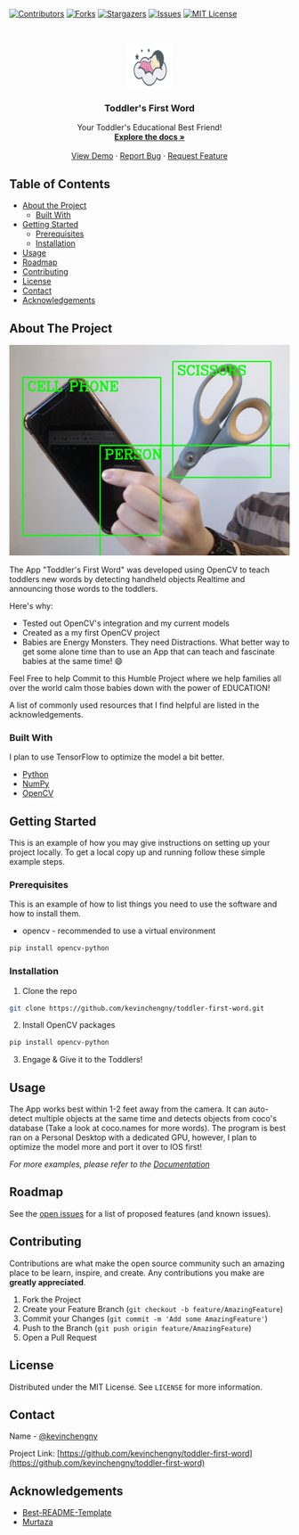 <!--
*** Thanks for checking out this README Template. If you have a suggestion that would
*** make this better, please fork the repo and create a pull request or simply open
*** an issue with the tag "enhancement".
*** Thanks again! Now go create something AMAZING! :D
-->





<!-- PROJECT SHIELDS -->
<!--
*** I'm using markdown "reference style" links for readability.
*** Reference links are enclosed in brackets [ ] instead of parentheses ( ).
*** See the bottom of this document for the declaration of the reference variables
*** for contributors-url, forks-url, etc. This is an optional, concise syntax you may use.
*** https://www.markdownguide.org/basic-syntax/#reference-style-links
-->
[![Contributors][contributors-shield]][contributors-url]
[![Forks][forks-shield]][forks-url]
[![Stargazers][stars-shield]][stars-url]
[![Issues][issues-shield]][issues-url]
[![MIT License][license-shield]][license-url]



<!-- PROJECT LOGO -->
<br />
<p align="center">
  <a href="https://github.com/kevinchengny/toddler-first-word">
    <img src="images/logo-baby.png" alt="Logo" width="80" height="80">
  </a>

  <h3 align="center">Toddler's First Word</h3>

  <p align="center">
    Your Toddler's Educational Best Friend!
    <br />
    <a href="https://github.com/kevinchengny/toddler-first-word"><strong>Explore the docs »</strong></a>
    <br />
    <br />
    <a href="https://github.com/kevinchengny/toddler-first-word">View Demo</a>
    ·
    <a href="https://github.com/kevinchengny/toddler-first-word/issues">Report Bug</a>
    ·
    <a href="https://github.com/kevinchengny/toddler-first-word/issues">Request Feature</a>
  </p>
</p>



<!-- TABLE OF CONTENTS -->
## Table of Contents

* [About the Project](#about-the-project)
  * [Built With](#built-with)
* [Getting Started](#getting-started)
  * [Prerequisites](#prerequisites)
  * [Installation](#installation)
* [Usage](#usage)
* [Roadmap](#roadmap)
* [Contributing](#contributing)
* [License](#license)
* [Contact](#contact)
* [Acknowledgements](#acknowledgements)



<!-- ABOUT THE PROJECT -->
## About The Project

[![Product Name Screen Shot][product-screenshot]](https://example.com)

The App "Toddler's First Word" was developed using OpenCV to teach toddlers new words by detecting handheld objects Realtime and announcing those words to the toddlers. 

Here's why:
* Tested out OpenCV's integration and my current models
* Created as a my first OpenCV project
* Babies are Energy Monsters. They need Distractions. What better way to get some alone time than to use an App that can teach and fascinate babies at the same time! :smile:

Feel Free to help Commit to this Humble Project where we help families all over the world calm those babies down with the power of EDUCATION!

A list of commonly used resources that I find helpful are listed in the acknowledgements.

### Built With
I plan to use TensorFlow to optimize the model a bit better.
* [Python](https://www.python.org/)
* [NumPy](https://numpy.org/)
* [OpenCV](https://opencv.org/)



<!-- GETTING STARTED -->
## Getting Started

This is an example of how you may give instructions on setting up your project locally.
To get a local copy up and running follow these simple example steps.

### Prerequisites

This is an example of how to list things you need to use the software and how to install them.
* opencv - recommended to use a virtual environment
```sh
pip install opencv-python
```

### Installation

1. Clone the repo
```sh
git clone https://github.com/kevinchengny/toddler-first-word.git
```
2. Install OpenCV packages
```sh
pip install opencv-python
```
3. Engage & Give it to the Toddlers!





<!-- USAGE EXAMPLES -->
## Usage

The App works best within 1-2 feet away from the camera. It can auto-detect multiple objects at the same time and detects objects from coco's database (Take a look at coco.names for more words). The program is best ran on a Personal Desktop with a dedicated GPU, however, I plan to optimize the model more and port it over to IOS first!

_For more examples, please refer to the [Documentation](https://opencv.org/)_



<!-- ROADMAP -->
## Roadmap

See the [open issues](https://github.com/kevinchengny/toddler-first-word/issues) for a list of proposed features (and known issues).



<!-- CONTRIBUTING -->
## Contributing

Contributions are what make the open source community such an amazing place to be learn, inspire, and create. Any contributions you make are **greatly appreciated**.

1. Fork the Project
2. Create your Feature Branch (`git checkout -b feature/AmazingFeature`)
3. Commit your Changes (`git commit -m 'Add some AmazingFeature'`)
4. Push to the Branch (`git push origin feature/AmazingFeature`)
5. Open a Pull Request



<!-- LICENSE -->
## License

Distributed under the MIT License. See `LICENSE` for more information.



<!-- CONTACT -->
## Contact

Name - [@kevinchengny](https://twitter.com/kevinchengny)

Project Link: [https://github.com/kevinchengny/toddler-first-word](https://github.com/kevinchengny/toddler-first-word)



<!-- ACKNOWLEDGEMENTS -->
## Acknowledgements
* [Best-README-Template](https://github.com/kevinchengny/Best-README-Template)
* [Murtaza](https://www.youtube.com/watch?v=HXDD7-EnGBY)






<!-- MARKDOWN LINKS & IMAGES -->
<!-- https://www.markdownguide.org/basic-syntax/#reference-style-links -->
[contributors-shield]: https://img.shields.io/github/contributors/kevinchengny/Best-README-Template.svg?style=flat-square
[contributors-url]: https://github.com/kevinchengny/toddler-first-word/graphs/contributors
[forks-shield]: https://img.shields.io/github/forks/kevinchengny/Best-README-Template.svg?style=flat-square
[forks-url]: https://github.com/kevinchengny/toddler-first-word/network/members
[stars-shield]: https://img.shields.io/github/stars/kevinchengny/Best-README-Template.svg?style=flat-square
[stars-url]: https://github.com/kevinchengny/toddler-first-word/stargazers
[issues-shield]: https://img.shields.io/github/issues/kevinchengny/Best-README-Template.svg?style=flat-square
[issues-url]: https://github.com/kevinchengny/toddler-first-word/issues
[license-shield]: https://img.shields.io/github/license/kevinchengny/Best-README-Template.svg?style=flat-square
[license-url]: https://github.com/kevinchengny/toddler-first-word/blob/master/LICENSE.txt
[linkedin-shield]: https://img.shields.io/badge/-LinkedIn-black.svg?style=flat-square&logo=linkedin&colorB=555
[product-screenshot]: images/sample.png
